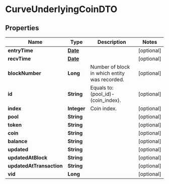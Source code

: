 

# CurveUnderlyingCoinDTO

## Properties

Name | Type | Description | Notes
------------ | ------------- | ------------- | -------------
**entryTime** | [**Date**](Date.md) |  |  [optional]
**recvTime** | [**Date**](Date.md) |  |  [optional]
**blockNumber** | **Long** | Number of block in which entity was recorded. |  [optional]
**id** | **String** | Equals to: (pool_id)-(coin_index). |  [optional]
**index** | **Integer** | Coin index. |  [optional]
**pool** | **String** |  |  [optional]
**token** | **String** |  |  [optional]
**coin** | **String** |  |  [optional]
**balance** | **String** |  |  [optional]
**updated** | **String** |  |  [optional]
**updatedAtBlock** | **String** |  |  [optional]
**updatedAtTransaction** | **String** |  |  [optional]
**vid** | **Long** |  |  [optional]




